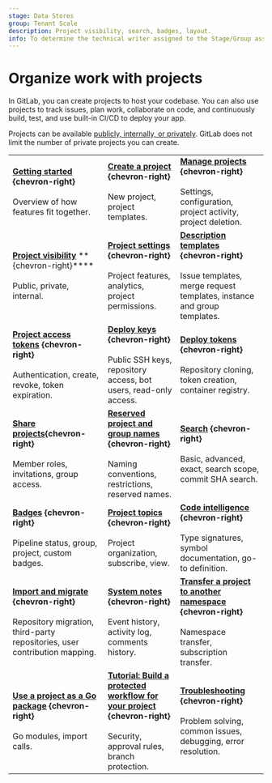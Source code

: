 ```yaml
---
stage: Data Stores
group: Tenant Scale
description: Project visibility, search, badges, layout.
info: To determine the technical writer assigned to the Stage/Group associated with this page, see https://handbook.gitlab.com/handbook/product/ux/technical-writing/#assignments
---
```


# Organize work with projects

In GitLab, you can create projects to host
your codebase. You can also use projects to track issues, plan work,
collaborate on code, and continuously build, test, and use
built-in CI/CD to deploy your app.

Projects can be available [publicly, internally, or privately](../public_access.md).
GitLab does not limit the number of private projects you can create.

| | | |
|--|--|--|
| [**Getting started**](../../user/get_started/get_started_projects.md) **{chevron-right}**<br><br>Overview of how features fit together. | [**Create a project**](index.md) **{chevron-right}**<br><br>New project, project templates. | [**Manage projects**](working_with_projects.md) **{chevron-right}**<br><br>Settings, configuration, project activity, project deletion.  |
| [**Project visibility**](../public_access.md) **{chevron-right}****<br><br>Public, private, internal. | [**Project settings**](working_with_projects.md) **{chevron-right}**<br><br>Project features, analytics, project permissions. | [**Description templates**](../../user/project/description_templates.md) **{chevron-right}**<br><br>Issue templates, merge request templates, instance and group templates. |
| [**Project access tokens**](../project/settings/project_access_tokens.md) **{chevron-right}**<br><br>Authentication, create, revoke, token expiration. | [**Deploy keys**](../../user/project/deploy_keys/index.md) **{chevron-right}**<br><br>Public SSH keys, repository access, bot users, read-only access.  | [**Deploy tokens**](../../user/project/deploy_tokens/index.md) **{chevron-right}**<br><br>Repository cloning, token creation, container registry. |
| [**Share projects**](../project/members/share_project_with_groups.md)**{chevron-right}**<br><br>Member roles, invitations, group access. | [**Reserved project and group names**](../../user/reserved_names.md) **{chevron-right}**<br><br>Naming conventions, restrictions, reserved names. | [**Search**](../../user/search/index.md) **{chevron-right}**<br><br>Basic, advanced, exact, search scope, commit SHA search. |
| [**Badges**](../../user/project/badges.md) **{chevron-right}**<br><br>Pipeline status, group, project, custom badges. | [**Project topics**](../../user/project/project_topics.md) **{chevron-right}**<br><br>Project organization, subscribe, view.  | [**Code intelligence**](../../user/project/code_intelligence.md) **{chevron-right}**<br><br>Type signatures, symbol documentation, go-to definition. |
| [**Import and migrate**](../../user/project/import/index.md) **{chevron-right}**<br><br>Repository migration, third-party repositories, user contribution mapping. | [**System notes**](../../user/project/system_notes.md) **{chevron-right}**<br><br>Event history, activity log, comments history. | [**Transfer a project to another namespace**](../../user/project/import/index.md) **{chevron-right}**<br><br>Namespace transfer, subscription transfer. |
| [**Use a project as a Go package**](../../user/project/use_project_as_go_package.md) **{chevron-right}**<br><br>Go modules, import calls. | [**Tutorial: Build a protected workflow for your project**](../../tutorials/protected_workflow/index.md) **{chevron-right}**<br><br>Security, approval rules, branch protection. | [**Troubleshooting**](../../user/project/troubleshooting.md) **{chevron-right}**<br><br>Problem solving, common issues, debugging, error resolution. |
